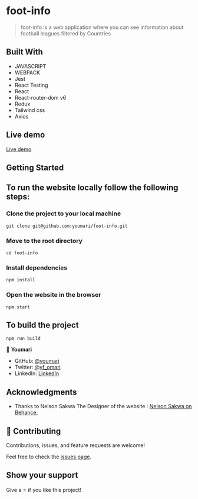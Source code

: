 # foot-info
> foot-info is a web application where you can see information about football leagues filtered by Countries

## Built With

- JAVASCRIPT
- WEBPACK
- Jest
- React Testing
- React
- React-router-dom v6
- Redux
- Tailwind css
- Axios

## Live demo

[Live demo](https://foot-info.herokuapp.com/)


## Getting Started

## To run the website locally follow the following steps:

### Clone the project to your local machine
    git clone git@github.com:youmari/foot-info.git
### Move to the root directory 
    cd foot-info
### Install dependencies
    npm install
### Open the website in the browser
    npm start
## To build the project 
    npm run build

👤 **Youmari**

- GitHub: [@youmari](https://github.com/youmari)
- Twitter: [@yf_omari](https://twitter.com/yf_omari)
- LinkedIn: [LinkedIn](https://www.linkedin.com/in/yassine-omari-945114190/)

## Acknowledgments

- Thanks to Nelson Sakwa  The Designer of the website :
[Nelson Sakwa on Behance.](https://www.behance.net/sakwadesignstudio)

## 🤝 Contributing

Contributions, issues, and feature requests are welcome!

Feel free to check the [issues page](../../issues/).

## Show your support

Give a ⭐️ if you like this project!
